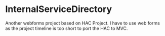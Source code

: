 InternalServiceDirectory
========================

Another webforms project based on HAC Project. I have to use web forms as the project  timeline is too short to port the HAC to MVC.  
